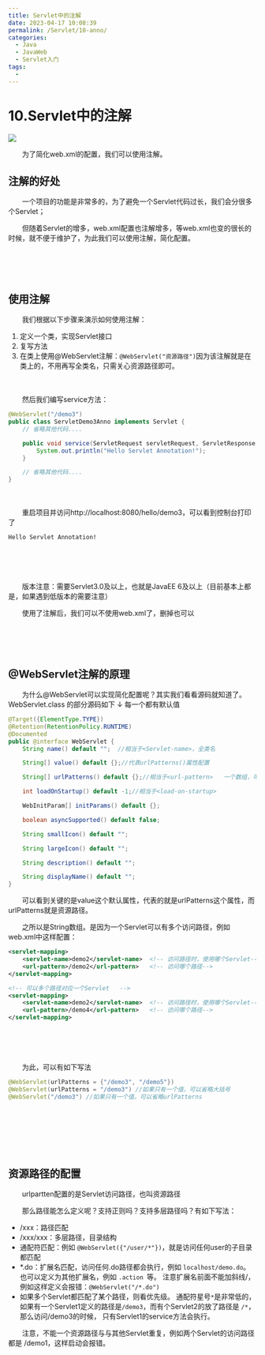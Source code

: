 ```yaml
---
title: Servlet中的注解
date: 2023-04-17 10:08:39
permalink: /Servlet/10-anno/
categories:
  - Java
  - JavaWeb
  - Servlet入门
tags:
  - 
---
```

# 10.Servlet中的注解

![](https://image.peterjxl.com/blog/265.jpg)


　　为了简化web.xml的配置，我们可以使用注解。

<!-- more -->

## 注解的好处

　　一个项目的功能是非常多的，为了避免一个Servlet代码过长，我们会分很多个Servlet；

　　但随着Servlet的增多，web.xml配置也注解增多，等web.xml也变的很长的时候，就不便于维护了，为此我们可以使用注解，简化配置。

　　‍

　　‍

## 使用注解

　　我们根据以下步骤来演示如何使用注解：

1. 定义一个类，实现Servlet接口
2. 复写方法
3. 在类上使用@WebServlet注解：`@WebServlet("资源路径")`​   因为该注解就是在类上的，不用再写全类名，只需关心资源路径即可。

　　‍

　　然后我们编写service方法：

```java
@WebServlet("/demo3")
public class ServletDemo3Anno implements Servlet {
    // 省略其他代码.... 

    public void service(ServletRequest servletRequest, ServletResponse servletResponse) throws ServletException, IOException {
        System.out.println("Hello Servlet Annotation!");
    }

    // 省略其他代码.... 
}
```

　　‍

　　重启项目并访问http://localhost:8080/hello/demo3，可以看到控制台打印了

```
Hello Servlet Annotation!
```

　　‍

　　‍

　　版本注意：需要Servlet3.0及以上，也就是JavaEE 6及以上（目前基本上都是，如果遇到低版本的需要注意）

　　使用了注解后，我们可以不使用web.xml了，删掉也可以

　　‍

　　‍

## @WebServlet注解的原理

　　为什么@WebServlet可以实现简化配置呢？其实我们看看源码就知道了。WebServlet.class 的部分源码如下 ↓  每一个都有默认值

```java
@Target({ElementType.TYPE})
@Retention(RetentionPolicy.RUNTIME)
@Documented
public @interface WebServlet {
    String name() default "";  //相当于<Servlet-name>，全类名

    String[] value() default {};//代表urlPatterns()属性配置

    String[] urlPatterns() default {};//相当于<url-pattern>   一个数组，可以有多个资源路径对应

    int loadOnStartup() default -1;//相当于<load-on-startup>

    WebInitParam[] initParams() default {};

    boolean asyncSupported() default false;

    String smallIcon() default "";

    String largeIcon() default "";

    String description() default "";

    String displayName() default "";
}
```

　　可以看到关键的是value这个默认属性，代表的就是urlPatterns这个属性，而urlPatterns就是资源路径。

　　之所以是String数组。是因为一个Servlet可以有多个访问路径，例如web.xml中这样配置：

```xml
<servlet-mapping>
    <servlet-name>demo2</servlet-name>  <!-- 访问路径时，使用哪个Servlet-->
    <url-pattern>/demo2</url-pattern>   <!-- 访问哪个路径-->
</servlet-mapping>

<!-- 可以多个路径对应一个Servlet   -->
<servlet-mapping>
    <servlet-name>demo2</servlet-name>  <!-- 访问路径时，使用哪个Servlet-->
    <url-pattern>/demo4</url-pattern>   <!-- 访问哪个路径-->
</servlet-mapping>
```

　　‍

　　‍

　　为此，可以有如下写法

```java
@WebServlet(urlPatterns = {"/demo3", "/demo5"})
@WebServlet(urlPatterns = "/demo3") //如果只有一个值，可以省略大括号
@WebServlet("/demo3") //如果只有一个值，可以省略urlPatterns
```

　　‍

　　‍

　　‍

## 资源路径的配置

　　urlpartten配置的是Servlet访问路径，也叫资源路径

　　那么路径能怎么定义呢？支持正则吗？支持多层路径吗？有如下写法：

* /xxx：路径匹配
* /xxx/xxx：多层路径，目录结构
* 通配符匹配：例如 `@WebServlet({"/user/*"})`​，就是访问任何user的子目录都匹配
* \*.do：扩展名匹配，访问任何.do路径都会执行，例如  `localhost/demo.do`​。也可以定义为其他扩展名，例如 `.action ​`​等。 注意扩展名前面不能加斜线/，例如这样定义会报错：`@WebServlet("/*.do") ​`​
* 如果多个Servlet都匹配了某个路径，则看优先级。 通配符星号`*`​是非常低的，如果有一个Servlet1定义的路径是`/demo3`​，而有个Servlet2的放了路径是 `/*`​，那么访问/demo3的时候， 只有Servlet1的service方法会执行。

　　注意，不能一个资源路径与与其他Servlet重复，例如两个Servlet的访问路径都是 /demo1，这样启动会报错。
